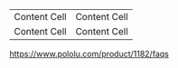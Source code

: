 | | |
|:---|---:|
|Content Cell|Content Cell|
|Content Cell|Content Cell|

https://www.pololu.com/product/1182/faqs

